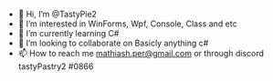 - 👋 Hi, I’m @TastyPie2
- 👀 I’m interested in WinForms, Wpf, Console, Class and etc
- 🌱 I’m currently learning C#
- 💞️ I’m looking to collaborate on Basicly anything c#
- 📫 How to reach me mathiash.per@gmail.com or through discord tastyPastry2 #0866

<!---
TastyPie2/TastyPie2 is a ✨ special ✨ repository because its `README.md` (this file) appears on your GitHub profile.
You can click the Preview link to take a look at your changes.
--->
